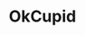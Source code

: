 ---
title: OkCupid
crosslinks:
- AskReddit
- xkcd
- Incels
- okc
- '2013'
- okcupidgonewild
- short
- Tinder
- relationships
- funny
- datingoverthirty
- amiugly
- zen
- Drama
- niceguys
- ROKCFIT
- hapas
- AskMen
---